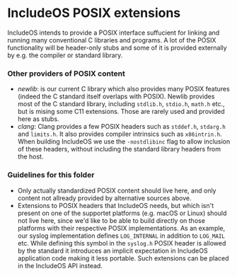 # IncludeOS POSIX extensions

IncludeOS intends to provide a POSIX interface suffucient for linking and running many conventional C libraries and programs. A lot of the POSIX functionality will be header-only stubs and some of it is provided externally by e.g. the compiler or standard library.

### Other providers of POSIX content
* *newlib*: is our current C library which also provides many POSIX features (indeed the C standard itself overlaps with POSIX). Newlib provides most of the C standard library, including `stdlib.h`, `stdio.h`, `math.h` etc., but is mising some C11 extensions. Those are rarely used and  provided here as stubs.
* *clang*: Clang provides a few POSIX headers such as `stddef.h`, `stdarg.h` and `limits.h`. It also provides compiler intrinsics such as `x86intrin.h`. When building IncludeOS we use the `-nostdlibinc` flag to allow inclusion of these headers, without including the standard library headers from the host.

### Guidelines for this folder
* Only actually standardized POSIX content should live here, and only content not allready provided by alternative sources above.
* Extensions to POSIX headers that IncludeOS needs, but which isn't present on one of the supportet platforms (e.g. macOS or Linux) should not live here, since we'd like to be able to build directly on those platforms with their respective POSIX implementations. As an example, our syslog implementation defines `LOG_INTERNAL` in addition to `LOG_MAIL` etc. While defining this symbol in the `syslog.h` POSIX header is allowed by the standard it introduces an implicit expectation in IncludeOS application code making it less portable. Such extensions can be placed in the IncludeOS API instead.
